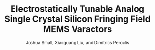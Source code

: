 ---
type: conference
title: Electrostatically Tunable Analog Single Crystal Silicon Fringing Field MEMS Varactors
author: Joshua Small, Xiaoguang Liu, and Dimitrios Peroulis
journal:
volume:
number:
year: 2009
month: Dec.
doi: 10.1109/APMC.2009.5384164
pages:
publisher:
booktitle: Asia-Pacific Microwave Conference (APMC)
note:
sort_key: 200912
bib_key: jsmall2009
---